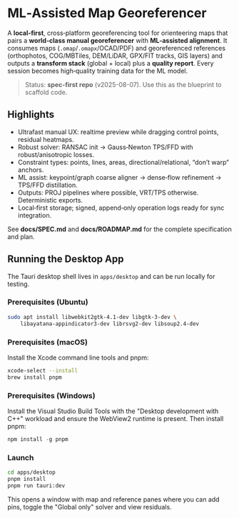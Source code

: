 # ML‑Assisted Map Georeferencer

A **local‑first**, cross‑platform georeferencing tool for orienteering maps that pairs a
**world‑class manual georeferencer** with **ML‑assisted alignment**. It consumes maps
(`.omap`/`.omapx`/OCAD/PDF) and georeferenced references (orthophotos, COG/MBTiles, DEM/LiDAR,
GPX/FIT tracks, GIS layers) and outputs a **transform stack** (global + local) plus a **quality
report**. Every session becomes high‑quality training data for the ML model.

> Status: **spec-first repo** (v2025-08-07). Use this as the blueprint to scaffold code.

## Highlights
- Ultrafast manual UX: realtime preview while dragging control points, residual heatmaps.
- Robust solver: RANSAC init → Gauss‑Newton TPS/FFD with robust/anisotropic losses.
- Constraint types: points, lines, areas, directional/relational, “don’t warp” anchors.
- ML assist: keypoint/graph coarse aligner → dense‑flow refinement → TPS/FFD distillation.
- Outputs: PROJ pipelines where possible, VRT/TPS otherwise. Deterministic exports.
- Local‑first storage; signed, append‑only operation logs ready for sync integration.

See **docs/SPEC.md** and **docs/ROADMAP.md** for the complete specification and plan.

## Running the Desktop App

The Tauri desktop shell lives in `apps/desktop` and can be run locally for
testing.

### Prerequisites (Ubuntu)

```bash
sudo apt install libwebkit2gtk-4.1-dev libgtk-3-dev \
    libayatana-appindicator3-dev librsvg2-dev libsoup2.4-dev
```

### Prerequisites (macOS)

Install the Xcode command line tools and pnpm:

```bash
xcode-select --install
brew install pnpm
```

### Prerequisites (Windows)

Install the Visual Studio Build Tools with the "Desktop development with C++"
workload and ensure the WebView2 runtime is present. Then install pnpm:

```powershell
npm install -g pnpm
```

### Launch

```bash
cd apps/desktop
pnpm install
pnpm run tauri:dev
```

This opens a window with map and reference panes where you can add pins,
toggle the "Global only" solver and view residuals.
